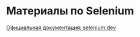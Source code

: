 # Материалы по Selenium

[Официальная документация: selenium.dev](https://www.selenium.dev/documentation/)
